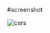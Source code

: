 #screenshot


![cers](https://user-images.githubusercontent.com/85617722/165003078-0cc3fad5-110d-4dbb-b696-ab41d9984a9a.png)
